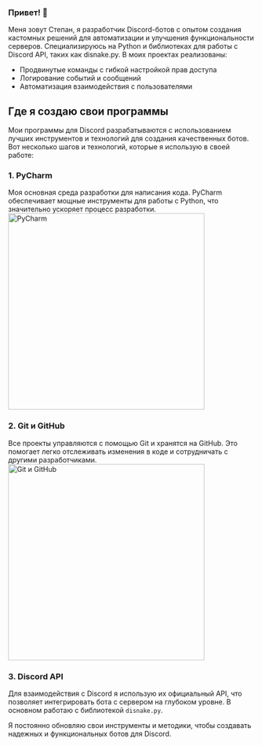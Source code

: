 ### Привет! 👋

Меня зовут Степан, я разработчик Discord-ботов с опытом создания кастомных решений для автоматизации и улучшения функциональности серверов. Специализируюсь на Python и библиотеках для работы с Discord API, таких как disnake.py. В моих проектах реализованы:

- Продвинутые команды с гибкой настройкой прав доступа
- Логирование событий и сообщений
- Автоматизация взаимодействия с пользователями

## Где я создаю свои программы

Мои программы для Discord разрабатываются с использованием лучших инструментов и технологий для создания качественных ботов. Вот несколько шагов и технологий, которые я использую в своей работе:

### 1. **PyCharm**  
Моя основная среда разработки для написания кода. PyCharm обеспечивает мощные инструменты для работы с Python, что значительно ускоряет процесс разработки.  
<img src="https://i.imgur.com/3kImdAk.png" alt="PyCharm" width="400">

### 2. **Git и GitHub**  
Все проекты управляются с помощью Git и хранятся на GitHub. Это помогает легко отслеживать изменения в коде и сотрудничать с другими разработчиками.  
<img src="https://i.imgur.com/dy2uNAS.png" alt="Git и GitHub" width="400">

### 3. **Discord API**  
Для взаимодействия с Discord я использую их официальный API, что позволяет интегрировать бота с сервером на глубоком уровне. В основном работаю с библиотекой `disnake.py`.  


Я постоянно обновляю свои инструменты и методики, чтобы создавать надежных и функциональных ботов для Discord.
